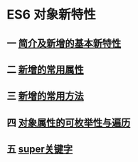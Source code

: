 # ES6 对象新特性

## 一 [简介及新增的基本新特性](/qian-duan-ji-zhu-xue-xi-zong-jie-zheng-li/javascript/es6zhong-dian/es6-dui-xiang-xin-te-xing/jian-jie-ji-xin-zeng-de-ji-ben-xin-te-xing.md)


## 二 [新增的常用属性](/qian-duan-ji-zhu-xue-xi-zong-jie-zheng-li/javascript/es6zhong-dian/es6-dui-xiang-xin-te-xing/dui-xiang-xin-zeng-de-chang-yong-shu-xing.md)


## 三 [新增的常用方法](/qian-duan-ji-zhu-xue-xi-zong-jie-zheng-li/javascript/es6zhong-dian/es6-dui-xiang-xin-te-xing/dui-xiang-xin-zeng-de-chang-yong-fang-fa.md)

## 四 [对象属性的可枚举性与遍历](/qian-duan-ji-zhu-xue-xi-zong-jie-zheng-li/javascript/es6zhong-dian/object-enumerable-and-interator.md)

## 五 [super关键字](/qian-duan-ji-zhu-xue-xi-zong-jie-zheng-li/javascript/es6zhong-dian/super-key-word.md)
